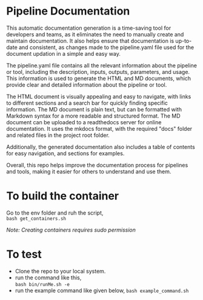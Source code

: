 # Pipeline Documentation

This automatic documentation generation is a time-saving tool for developers and teams, as it eliminates the need to manually create and maintain documentation. It also helps ensure that documentation is up-to-date and consistent, as changes made to the pipeline.yaml file used for the document updation in a simple and easy way.  

The pipeline.yaml file contains all the relevant information about the pipeline or tool, including the description, inputs, outputs, parameters, and usage. This information is used to generate the HTML and MD documents, which provide clear and detailed information about the pipeline or tool.  

The HTML document is visually appealing and easy to navigate, with links to different sections and a search bar for quickly finding specific information. The MD document is plain text, but can be formatted with Markdown syntax for a more readable and structured format. The MD document can be uploaded to a readthedocs server for online documentation. It uses the mkdocs format, with the required "docs" folder and related files in the project root folder.  

Additionally, the generated documentation also includes a table of contents for easy navigation, and sections for examples.  

Overall, this repo helps improve the documentation process for pipelines and tools, making it easier for others to understand and use them.  


# To build the container

Go to the env folder and ruh the script,  
`bash get_containers.sh`

*Note: Creating containers requires sudo permission*

# To test

- Clone the repo to your local system.
- run the command like this,  
`bash bin/runMe.sh -e`
- run the example command like given below,
`bash example_command.sh`
